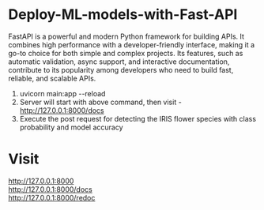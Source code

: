 # Deploy-ML-models-with-Fast-API
FastAPI is a powerful and modern Python framework for building APIs. It combines high performance with a developer-friendly interface, making it a go-to choice for both simple and complex projects. Its features, such as automatic validation, async support, and interactive documentation, contribute to its popularity among developers who need to build fast, reliable, and scalable APIs.


1. uvicorn main:app --reload
2. Server will start with above command, then visit - http://127.0.0.1:8000/docs 
3. Execute the post request for detecting the IRIS flower species with class probability and model accuracy

# Visit
http://127.0.0.1:8000 <br>
http://127.0.0.1:8000/docs <br>
http://127.0.0.1:8000/redoc <br>

